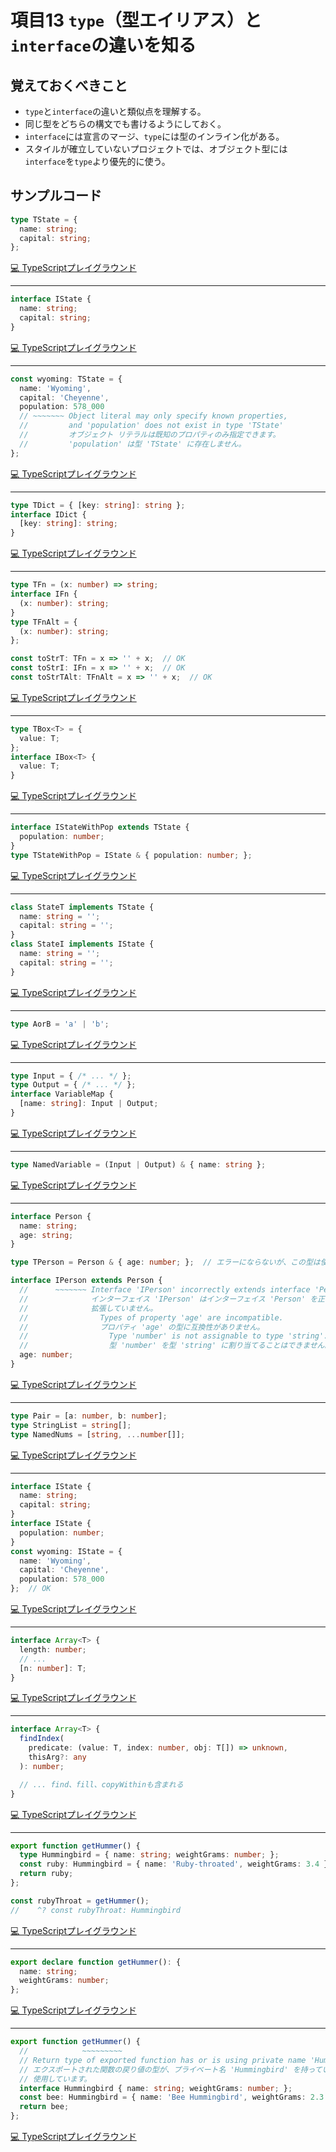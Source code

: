 # 項目13  `type`（型エイリアス）と`interface`の違いを知る

## 覚えておくべきこと

* `type`と`interface`の違いと類似点を理解する。
* 同じ型をどちらの構文でも書けるようにしておく。
* `interface`には宣言のマージ、`type`には型のインライン化がある。
* スタイルが確立していないプロジェクトでは、オブジェクト型には`interface`を`type`より優先的に使う。

## サンプルコード

```ts
type TState = {
  name: string;
  capital: string;
};
```

[💻 TypeScriptプレイグラウンド](https://www.typescriptlang.org/ja/play/?ts=5.8.2#code/C4TwDgpgBAKgysAhsaBeKBvAUFKA7RAWwgC4oBnYAJwEs8BzAbhygGNEwakAbMy2hswC+jIA)

----

```ts
interface IState {
  name: string;
  capital: string;
}
```

[💻 TypeScriptプレイグラウンド](https://www.typescriptlang.org/ja/play/?ts=5.8.2#code/JYOwLgpgTgZghgYwgAgJIGUx0sg3gKGWRDgFsIAuZAZzClAHMBuQ5BOAB2CwBsrb6IZvgC+QA)

----

```ts
const wyoming: TState = {
  name: 'Wyoming',
  capital: 'Cheyenne',
  population: 578_000
  // ~~~~~~~ Object literal may only specify known properties,
  //         and 'population' does not exist in type 'TState'
  //         オブジェクト リテラルは既知のプロパティのみ指定できます。
  //         'population' は型 'TState' に存在しません。
};
```

[💻 TypeScriptプレイグラウンド](https://www.typescriptlang.org/ja/play/?ts=5.8.2#code/MYewdgzgLgBA7gTxAWwJZgOYC4YBUDKUAhlAKYwC8MA3gFAwxhHKk4DkA6kmpmwDT0YwIgAdUxADbsAwgAtSCUmDCl+gkSBEBXCSVTgcAVgDsADgD6ABmuCA9LZgA-Zy8cwA8gCMAVqWCwJcVIAJyIJGGQiBBhwCWiIET9UADNogGswEDgwGBFgzRCoVFIIAQZ7BkqqojAAExg2DW1dIvA2GFqQEsYQWFIAD1RoGHQYKAREhoJiMjY7ByqqwCqGQDWGQA6GQHKGQHqGQAmGGEArhkAxhkBLhkBrhkB7BkAj00BT90A7BkB1hkBbhkBFhkPAYoZbwH8GQHBjQCztQHMGQCyDIA-BkAmgyAIAZ5osqo1NDo9G0YOdANHqU0IJFUMEA1gyADW1ABTqgHUGYGAbQZAMkMkIAvgBuIA)

----

```ts
type TDict = { [key: string]: string };
interface IDict {
  [key: string]: string;
}
```

[💻 TypeScriptプレイグラウンド](https://www.typescriptlang.org/ja/play/?ts=5.8.2#code/C4TwDgpgBAKgIgSwMbCgXigbygbQNYQgBcUAzsAE4IB2A5gLonlV1QC+A3AFA3AQUAzAIZJoASUQosXKLgLEylGgyZK63NkA)

----

```ts
type TFn = (x: number) => string;
interface IFn {
  (x: number): string;
}
type TFnAlt = {
  (x: number): string;
};

const toStrT: TFn = x => '' + x;  // OK
const toStrI: IFn = x => '' + x;  // OK
const toStrTAlt: TFnAlt = x => '' + x;  // OK
```

[💻 TypeScriptプレイグラウンド](https://www.typescriptlang.org/ja/play/?ts=5.8.2#code/C4TwDgpgBAKgYgOygXigCgB4C4oIK4C2ARhAE4CUKAfFAM7CkCWCA5gNwBQzwZAZgIYBjaAElEUAN4co6bLkIkKOek1acAvh1CRYiAIIAbYCknTZOfMTLllDZuw7rOHQQHsE9KMFcBlBjBx4JFQMaigAcnCoAGooDDYZAHpEqAB5AGkXd09vP1IRHDFguLDImLiEqGS0zLcPY1z-Q2BA-SMTUOQaMtj4pJSMoA)

----

```ts
type TBox<T> = {
  value: T;
};
interface IBox<T> {
  value: T;
}
```

[💻 TypeScriptプレイグラウンド](https://www.typescriptlang.org/ja/play/?ts=5.8.2#code/C4TwDgpgBAKgQgewB4B4YD4oF4oG8BQUUAbgIYA2ArhAFywDc+AvowJYB2wEATgGakBjaAElEqDHkIkK1OjEZMgA)

----

```ts
interface IStateWithPop extends TState {
  population: number;
}
type TStateWithPop = IState & { population: number; };
```

[💻 TypeScriptプレイグラウンド](https://www.typescriptlang.org/ja/play/?ts=5.8.2#code/JYOwLgpgTgZghgYwgAgJIGUx0gdWGACwAUB7AB2QgA9IQATAZ2QBVNsUBvAKGWTPICuAG2zASIAFzIQAgLYAjaAG4uAXy5gAnmRSssufMXLIAvGjaRkAMmQc+gkWDGTpcxVCXJVSoA)

----

```ts
class StateT implements TState {
  name: string = '';
  capital: string = '';
}
class StateI implements IState {
  name: string = '';
  capital: string = '';
}
```

[💻 TypeScriptプレイグラウンド](https://www.typescriptlang.org/ja/play/?ts=5.8.2#code/MYGwhgzhAEDKAuZ4FMAq0CWBbADiZWyAdvDKgkstAN4BQ00RYhAXNBPAE4ZEDm0AXmgByYQG560YGBwZEINh259BI8bQC+tUJBgUUASUy58hEjAP6qdBk1bsuPfkNESG02fMWOVL9RqA)

----

```ts
type AorB = 'a' | 'b';
```

[💻 TypeScriptプレイグラウンド](https://www.typescriptlang.org/ja/play/?ts=5.8.2#code/C4TwDgpgBAgg9gJwEJQLxQOQEMNQD6YBGGA3EA)

----

```ts
type Input = { /* ... */ };
type Output = { /* ... */ };
interface VariableMap {
  [name: string]: Input | Output;
}
```

[💻 TypeScriptプレイグラウンド](https://www.typescriptlang.org/ja/play/?ts=5.8.2#code/C4TwDgpgBAkgdmArsKBeKBvKB6AVFAOiKl2ygF8BuAKFEigHlkkV0s9DjSKaBLOYBABOAMwCGAY2gA1MUN5iARgBsIAWTFhM1KFADacMQFsIALigBnYPLgBzALrn4LKAB9GzZDXJA)

----

```ts
type NamedVariable = (Input | Output) & { name: string };
```

[💻 TypeScriptプレイグラウンド](https://www.typescriptlang.org/ja/play/?ts=5.8.2#code/C4TwDgpgBAcghgWwgEwGpwE4Es4CMA20AvFABQCSAdmAK7BQA+UA8nbcAJRQBkUA3lEqIIALigBnYNkoBzKAF8A3EA)

----

```ts
interface Person {
  name: string;
  age: string;
}

type TPerson = Person & { age: number; };  // エラーにならないが、この型は使えない

interface IPerson extends Person {
  //      ~~~~~~~ Interface 'IPerson' incorrectly extends interface 'Person'.
  //              インターフェイス 'IPerson' はインターフェイス 'Person' を正しく
  //              拡張していません。
  //                Types of property 'age' are incompatible.
  //                プロパティ 'age' の型に互換性がありません。
  //                  Type 'number' is not assignable to type 'string'.
  //                  型 'number' を型 'string' に割り当てることはできません。
  age: number;
}
```

[💻 TypeScriptプレイグラウンド](https://www.typescriptlang.org/ja/play/?ts=5.8.2#code/JYOwLgpgTgZghgYwgAgArQM4HsTIN4BQyyIcAthAFzIZhSgDmA3EcnA1TXYywL4EEwATwAOKACroo2XAF40mHMgBk+Nh2ogArmQBG0Jsl6HkAelPJAFQyBLhkA-DIGsGQFYMgSIZHgEQZAMgyBABkDKDIDsGQGj1QHsGQH95QAkGdwFQSFhEFABJKRlkCAAPSBAAEwwFaSVCYnNiYuQAP3KK0uR48Gh4JGQAckTFEEbkUAQsKCgIBDAAGyEU9IgsnOi6uKaknEaAOlYikpWSwBKGQGeGQH6GW0BVhkByhjXAToYmlry25CDNnYPjmdb2wCSGQGNrQHUGQHkGJYtVn8BDo0BWfVegDMGNyAPwZANoMgGSGQBADF8fvDkOJRBAclgYMgRFAsGIoMImuwIO04L0OiAumQRHAwMBdAMIItCt8EStAOsMgFuGQCLDIAxhkAxQz4jjtQL2QBJcoBt40A5AYeQBCDIAohghMLhzJ+SLETW0emg7WAORAWDAbAwGGADFItJQYCwyGEqsatHoIAYC0VSpWATVOn0UCebtt3Ad7XsgCclGWAZX0gYBohh8gAsGIKAcwZALIM8thxAJmg9BgIvCAA)

----

```ts
type Pair = [a: number, b: number];
type StringList = string[];
type NamedNums = [string, ...number[]];
```

[💻 TypeScriptプレイグラウンド](https://www.typescriptlang.org/ja/play/?ts=5.8.2#code/C4TwDgpgBACghgSwE5QLxQNpwFxQHYCuAtgEYRIA0UJuhp5AugNwBQokUAysEgngOYAZBAGdgaKGN4CMzNuGgA5OEQgATRcRESMUvvyoA6Y3TJJZzIA)

----

```ts
interface IState {
  name: string;
  capital: string;
}
interface IState {
  population: number;
}
const wyoming: IState = {
  name: 'Wyoming',
  capital: 'Cheyenne',
  population: 578_000
};  // OK
```

[💻 TypeScriptプレイグラウンド](https://www.typescriptlang.org/ja/play/?ts=5.8.2#code/JYOwLgpgTgZghgYwgAgJIGUx0sg3gKGWRDgFsIAuZAZzClAHMBuQ5BOAB2CwBsrb6IZvgC++UJFiIUGLDgJEOAew4BXHtmBKQVEKtIAjaCzEJttZAHcAnktKMqs7CgC8eViXJUA5AHVb9kLeADSs7Fy8PgDCABYQ1hAgIBAhrMpqGmBaOsgArADsABwA+gAM5aJMRAD01cgA8gDSQA)

----

```ts
interface Array<T> {
  length: number;
  // ...
  [n: number]: T;
}
```

[💻 TypeScriptプレイグラウンド](https://www.typescriptlang.org/ja/play/?ts=5.8.2#code/JYOwLgpgTgZghgYwgAgIJSnAngHgCoB8yA3gFDLIA2EIA5mABYBcyIArgLYBG0A3OcgD0g5ADpxAgNogW7btAC6LPPwC+QA)

----

```ts
interface Array<T> {
  findIndex(
    predicate: (value: T, index: number, obj: T[]) => unknown,
    thisArg?: any
  ): number;

  // ... find、fill、copyWithinも含まれる
}
```

[💻 TypeScriptプレイグラウンド](https://www.typescriptlang.org/ja/play/?ts=5.8.2#code/JYOwLgpgTgZghgYwgAgIJSnAngHgCoB8yA3gFDLIygAmAkiNRAB4AU5FyADlBNcAnEgAuZCwBucADYBXCCLwAaZDWYiQ0gLYAjaEoD2WgFbyA2gF0AlMgC8RaSADWIPQHcQC9hTAALYAGd0AHMAfhE4ECx2CzVNHSgAblJ2AHpk5AA6TMoaQEAGKklJHIQ9TiwAdWAfUEAghkBqFUA-BkAYhkBohlIAXyA)

----

```ts
export function getHummer() {
  type Hummingbird = { name: string; weightGrams: number; };
  const ruby: Hummingbird = { name: 'Ruby-throated', weightGrams: 3.4 };
  return ruby;
};

const rubyThroat = getHummer();
//    ^? const rubyThroat: Hummingbird
```

[💻 TypeScriptプレイグラウンド](https://www.typescriptlang.org/ja/play/?ts=5.8.2#code/KYDwDg9gTgLgBAMwK4DsDGMCWEVwObAwASSAtqcFABQCUcA3gFBxwwCeYwcJ5mKeAI0xQAJnAC8DOCgCGFAFxwAzjCh88AbjgB3YJjwALGAHEocpYpRkBlLQF8NzOGhwq4UJALaKepdUNEJKVkFOAByACVPNgBaGAMoCBkYYBEwgBodPUMTM1ILOABmADoAFjgHJyhCJChcDy9HSsYXFDcGtgAVBKT4SQJiMgpqGkcAejGWFgA9AH5nV3gO7sTknyH-YREgA)

----

```ts
export declare function getHummer(): {
  name: string;
  weightGrams: number;
};
```

[💻 TypeScriptプレイグラウンド](https://www.typescriptlang.org/ja/play/?ts=5.8.2#code/KYDwDg9gTgLgBAE2AYwDYEMrDgMwK4B2yMAlhAXAObAwASeAtg8FABQCUAXHAN4BQcOAXTNuAZxhQSBSgG4BcAO7ASlABYwA4lBFjuBRgCMW8gL6ygA)

----

```ts
export function getHummer() {
  //            ~~~~~~~~~
  // Return type of exported function has or is using private name 'Hummingbird'.
  // エクスポートされた関数の戻り値の型が、プライベート名 'Hummingbird' を持っているか、
  // 使用しています。
  interface Hummingbird { name: string; weightGrams: number; };
  const bee: Hummingbird = { name: 'Bee Hummingbird', weightGrams: 2.3 };
  return bee;
};
```

[💻 TypeScriptプレイグラウンド](https://www.typescriptlang.org/ja/play/?ts=5.8.2#code/KYDwDg9gTgLgBAMwK4DsDGMCWEVwObAwASSAtqcFABQCUcA3gFBxwD0rLnXnAfn--2ZsOAJUJIouGAE8wwOBARxQkWMAAmiVBmy4AFgEMAzgqhxMJpEcwo8cMFEwA3AzHkoDFOAHIS5G3gARphQ6t4AdELscIAVDID1DICdDIC7DIA-DIATDICqDIAxDID6DIBFqYAOpoB2DIDcRoBRDIAkCkWA0eqAMgyAgAyA6wyAlwyAJQyAmwzpgLAqPn6kAcGh3nCASQyAgMaAxgyAZgyAIgyA0QyA0gz1URyA-vKAFK6A6gyzgH4MgJoMgEAMQjZuUAgGaPJ9AyGa9HAeFABccEYwjrYA3HAA7sCYeD0MAA4lBPEYXigyIFKN8AL6fIRoHBvOAw4Ava62QaaAC8DAengxPgAQsArmR+tjbt4ADS-f6AkFg0gQuAAJnCAGY4AihFBxJI0eTEQigA)
